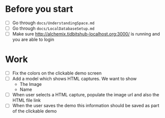 # Before you start
- [ ] Go through `docs/UnderstandingSpace.md`
- [ ] Go through `docs/LocalDatabaseSetup.md`
- [ ] Make sure http://alchemix.tidbitshub-localhost.org:3000/ is running and you are able to login

# Work
- [ ] Fix the colors on the clickable demo screen
- [ ] Add a model which shows HTML captures. We want to show
  - The Image
  - Name
- [ ] When user selects a HTML capture, populate the image url and also the HTML file link
- [ ] When the user saves the demo this information should be saved as part of the clickable demo
